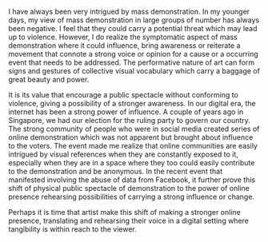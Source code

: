 I have always been very intrigued by mass demonstration. In my younger days,  my view of mass demonstration in large groups of number has always been negative. I feel that they could carry a potential threat which may lead up to violence. However, I do realize the symptomatic aspect of mass demonstration where it could influence, bring awareness or reiterate a movement that connote a strong voice or opinion for a cause or a occurring event that needs to be addressed. The performative nature of art can form signs and gestures of collective visual vocabulary which carry a baggage of great beauty and power. 

It is its value that encourage a public spectacle without conforming to violence, giving a possibility of a stronger awareness. In our digital era, the internet has been a strong power of influence. A couple of years ago in Singapore, we had our election for the ruling party to govern our country. The strong community of people who were in social media created series of online demonstration which was not apparent but brought about influence to the voters. The event made me realize that online communities are easily intrigued by visual references when they are constantly exposed to it, especially when they are in a space where they too could easily contribute to the demonstration and be anonymous.  In the recent event that manifested involving the abuse of data from Facebook, it further prove this shift of physical public spectacle of demonstration to the power of online presence rehearsing possibilities of carrying a strong influence or change. 

Perhaps it is time that artist make this shift of making a stronger online presence, translating and rehearsing their voice in a digital setting where tangibility is within reach to the viewer. 
